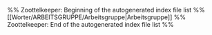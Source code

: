 %% Zoottelkeeper: Beginning of the autogenerated index file list  %%
 [[Worter/ARBEITSGRUPPE/Arbeitsgruppe|Arbeitsgruppe]]
%% Zoottelkeeper: End of the autogenerated index file list  %%
